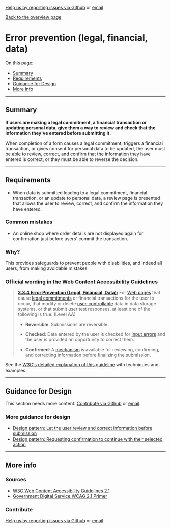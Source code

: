[Help us by reporting issues via Github](https://github.com/theappbusiness/accessibility-guidelines) or [email](mailto:jeanfrancois@theappbusiness.com)

[Back to the overview page](./../README.md)

# Error prevention (legal, financial, data)

On this page:
* [Summary](#summary)
* [Requirements](#requirements)
* [Guidance for Design](#guidance-for-design)
* [More info](#more-info)

---

## Summary

**If users are making a legal commitment, a financial transaction or updating personal data, give them a way to review and check that the information they've entered before submitting it.**

When completion of a form causes a legal commitment, triggers a financial transaction, or gives consent for personal data to be updated, the user must be able to review, correct, and confirm that the information they have entered is correct, or they must be able to reverse the decision.

---

## Requirements

*   When data is submitted leading to a legal commitment, financial transaction, or an update to personal data, a review page is presented that allows the user to review, correct, and confirm the information they have entered.

### Common mistakes

*   An online shop where order details are not displayed again for confirmation just before users' commit the transaction.

### Why?

This provides safeguards to prevent people with disabilities, and indeed all users, from making avoidable mistakes.

### Official wording in the Web Content Accessibility Guidelines

> [**3.3.4 Error Prevention (Legal, Financial, Data):**](https://www.w3.org/TR/UNDERSTANDING-WCAG20/minimize-error-reversible.html) For [Web pages](https://www.w3.org/TR/UNDERSTANDING-WCAG20/minimize-error-reversible.html#webpagedef) that cause [legal commitments](https://www.w3.org/TR/UNDERSTANDING-WCAG20/minimize-error-reversible.html#legalcommitmentsdef) or financial transactions for the user to occur, that modify or delete [user-controllable](https://www.w3.org/TR/UNDERSTANDING-WCAG20/minimize-error-reversible.html#user-controllabledef) data in data storage systems, or that submit user test responses, at least one of the following is true: (Level AA)
>
> * **Reversible**: Submissions are reversible.
> 
> * **Checked**: Data entered by the user is checked for [input errors](https://www.w3.org/TR/UNDERSTANDING-WCAG20/minimize-error-reversible.html#input-errordef) and the user is provided an opportunity to correct them.
>
> * **Confirmed**: A [mechanism](https://www.w3.org/TR/UNDERSTANDING-WCAG20/minimize-error-reversible.html#mechanismdef) is available for reviewing, confirming, and correcting information before finalizing the submission.

See the [W3C's detailed explanation of this guideline](https://www.w3.org/TR/UNDERSTANDING-WCAG20/minimize-error-reversible.html) with techniques and examples.

---

## Guidance for Design

This section needs more content. [Contribute via Github](https://github.com/theappbusiness/accessibility-guidelines/) or [email](mailto:jeanfrancois@theappbusiness.com).

### More guidance for design

* [Design pattern: Let the user review and correct information before submission](https://www.w3.org/WAI/WCAG21/Techniques/general/G98)
* [Design pattern: Requesting confirmation to continue with their selected action](https://www.w3.org/WAI/WCAG21/Techniques/general/G168)

---

## More info

### Sources

* [W3C Web Content Accessibility Guidelines 2.1](https://www.w3.org/TR/WCAG21/)
* [Government Digital Service WCAG 2.1 Primer](https://alphagov.github.io/wcag-primer/)

### Contribute

[Help us by reporting issues via Github](https://github.com/theappbusiness/accessibility-guidelines) or [email](mailto:jeanfrancois@theappbusiness.com)
